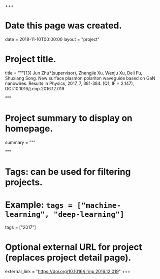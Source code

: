 +++
# Date this page was created.
date = 2018-11-10T00:00:00
layout = "project"

# Project title.
title = """[13]	Jun Zhu*(supervisor), Zhengjie Xu, Wenju Xu, Deli Fu, Shuxiang Song. New surface plasmon polariton waveguide based on GaN nanowires. Results in Physics, 2017, 7, 381-384. (Q1, IF = 2.147), DOI:10.1016/j.rinp.2016.12.019


"""

# Project summary to display on homepage.
summary = """

 """

# Tags: can be used for filtering projects.
# Example: `tags = ["machine-learning", "deep-learning"]`
tags = ["2017"]

# Optional external URL for project (replaces project detail page).
external_link = "https://doi.org/10.1016/j.rinp.2016.12.019"
+++
